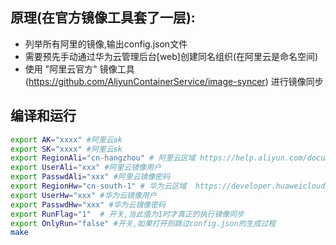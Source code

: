 

## 原理(在官方镜像工具套了一层): 
- 列举所有阿里的镜像,输出config.json文件
- 需要预先手动通过华为云管理后台[web]创建同名组织(在阿里云是命名空间)
- 使用 "阿里云官方" 镜像工具(https://github.com/AliyunContainerService/image-syncer) 进行镜像同步

## 编译和运行
``` bash
export AK="xxxx" #阿里云ak
export SK="xxxx" #阿里云sk
export RegionAli="cn-hangzhou" # 阿里云区域 https://help.aliyun.com/document_detail/198107.html
export UserAli="xxx" #阿里云镜像用户
export PasswdAli="xxx" #阿里云镜像密码
export RegionHw="cn-south-1" # 华为云区域  https://developer.huaweicloud.com/endpoint?SWR
export UserHw="xxx" #华为云镜像用户
export PasswdHw="xxx" #华为云镜像密码
export RunFlag="1"  # 开关,当此值为1时才真正的执行镜像同步
export OnlyRun="false" #开关,如果打开则跳过config.json的生成过程
make
```


